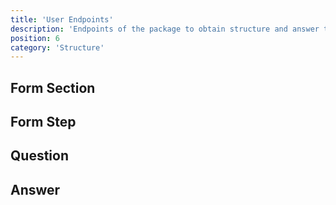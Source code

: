 ```yaml
---
title: 'User Endpoints'
description: 'Endpoints of the package to obtain structure and answer the questions'
position: 6
category: 'Structure'
---
```


## Form Section

## Form Step

## Question

## Answer


